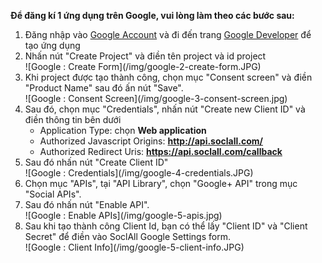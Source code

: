 __Để đăng kí 1 ứng dụng trên Google, vui lòng làm theo các bước sau:__

1. Đăng nhập vào [Google Account](https://accounts.google.com/) và đi đến trang [Google Developer](https://console.developers.google.com/) để tạo ứng dụng
2. Nhấn nút "Create Project" và điền tên project và id project
    <div class="soclall-br"></div>
    ![Google : Create Form](/img/google-2-create-form.JPG)
    <div class="soclall-br"></div>
3. Khi project được tạo thành công, chọn mục "Consent screen" và điền "Product Name" sau đó ấn nút "Save".
    <div class="soclall-br"></div>
    ![Google : Consent Screen](/img/google-3-consent-screen.jpg)
    <div class="soclall-br"></div>
4. Sau đó, chọn mục "Credentials", nhấn nút "Create new Client ID" và điền thông tin bên dưới
    * Application Type: chọn __Web application__
    * Authorized Javascript Origins: __http://api.soclall.com/__
    * Authorized Redirect Uris: __https://api.soclall.com/callback__
5. Sau đó nhấn nút "Create Client ID"
    <div class="soclall-br"></div>
    ![Google : Credentials](/img/google-4-credentials.JPG)
    <div class="soclall-br"></div>
6. Chọn mục "APIs", tại "API Library", chọn "Google+ API" trong mục "Social APIs".
7. Sau đó nhấn nút "Enable API".
    <div class="soclall-br"></div>
    ![Google : Enable APIs](/img/google-5-apis.jpg)
    <div class="soclall-br"></div>
8. Sau khi tạo thành công Client Id, bạn có thể lấy "Client ID" và "Client Secret" để điền vào SoclAll Google Settings form.
    <div class="soclall-br"></div>
    ![Google : Client Info](/img/google-5-client-info.JPG)
    <div class="soclall-br"></div>